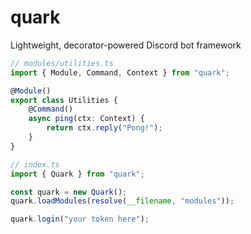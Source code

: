 # quark

Lightweight, decorator-powered Discord bot framework

```ts
// modules/utilities.ts
import { Module, Command, Context } from "quark";

@Module()
export class Utilities {
    @Command()
    async ping(ctx: Context) {
        return ctx.reply("Pong!");
    }
}

// index.ts
import { Quark } from "quark";

const quark = new Quark();
quark.loadModules(resolve(__filename, "modules"));

quark.login("your token here");
```
